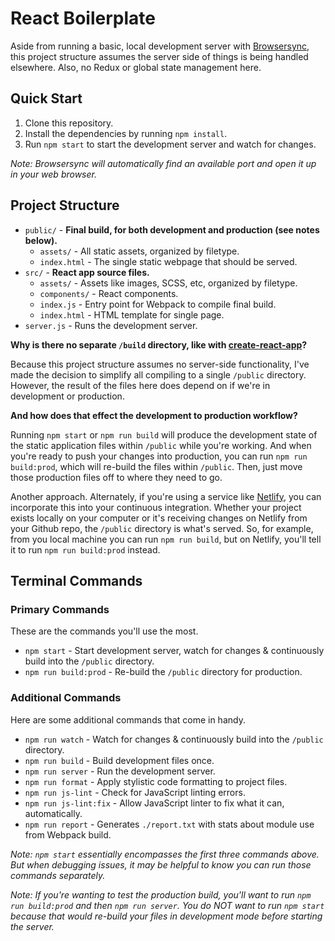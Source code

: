 # React Boilerplate

Aside from running a basic, local development server with [Browsersync](https://browsersync.io/), this project structure assumes the server side of things is being handled elsewhere. Also, no Redux or global state management here.

## Quick Start

1. Clone this repository.
2. Install the dependencies by running `npm install`.
3. Run `npm start` to start the development server and watch for changes.

_Note: Browsersync will automatically find an available port and open it up in your web browser._

## Project Structure

-   `public/` - **Final build, for both development and production (see notes below).**
    -   `assets/` - All static assets, organized by filetype.
    -   `index.html` - The single static webpage that should be served.
-   `src/` - **React app source files.**
    -   `assets/` - Assets like images, SCSS, etc, organized by filetype.
    -   `components/` - React components.
    -   `index.js` - Entry point for Webpack to compile final build.
    -   `index.html` - HTML template for single page.
-   `server.js` - Runs the development server.

**Why is there no separate `/build` directory, like with [create-react-app](https://github.com/facebook/create-react-app)?**

Because this project structure assumes no server-side functionality, I've made the decision to simplify all compiling to a single `/public` directory. However, the result of the files here does depend on if we're in development or production.

**And how does that effect the development to production workflow?**

Running `npm start` or `npm run build` will produce the development state of the static application files within `/public` while you're working. And when you're ready to push your changes into production, you can run `npm run build:prod`, which will re-build the files within `/public`. Then, just move those production files off to where they need to go.

Another approach. Alternately, if you're using a service like [Netlify](https://www.netlify.com/), you can incorporate this into your continuous integration. Whether your project exists locally on your computer or it's receiving changes on Netlify from your Github repo, the `/public` directory is what's served. So, for example, from you local machine you can run `npm run build`, but on Netlify, you'll tell it to run `npm run build:prod` instead.

## Terminal Commands

### Primary Commands

These are the commands you'll use the most.

-   `npm start` - Start development server, watch for changes & continuously build into the `/public` directory.
-   `npm run build:prod` - Re-build the `/public` directory for production.

### Additional Commands

Here are some additional commands that come in handy.

-   `npm run watch` - Watch for changes & continuously build into the `/public` directory.
-   `npm run build` - Build development files once.
-   `npm run server` - Run the development server.
-   `npm run format` - Apply stylistic code formatting to project files.
-   `npm run js-lint` - Check for JavaScript linting errors.
-   `npm run js-lint:fix` - Allow JavaScript linter to fix what it can, automatically.
-   `npm run report` - Generates `./report.txt` with stats about module use from Webpack build.

_Note: `npm start` essentially encompasses the first three commands above. But when debugging issues, it may be helpful to know you can run those commands separately._

_Note: If you're wanting to test the production build, you'll want to run `npm run build:prod` and then `npm run server`. You do NOT want to run `npm start` because that would re-build your files in development mode before starting the server._
